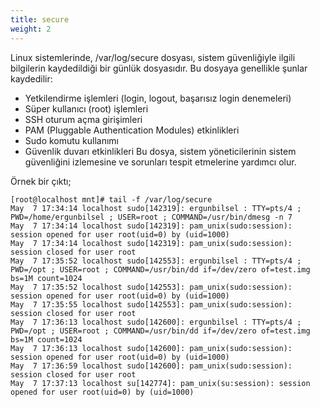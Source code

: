 ```yaml
---
title: secure
weight: 2
---
```




Linux sistemlerinde, /var/log/secure dosyası, sistem güvenliğiyle ilgili bilgilerin kaydedildiği bir günlük dosyasıdır. Bu dosyaya genellikle şunlar kaydedilir:

- Yetkilendirme işlemleri (login, logout, başarısız login denemeleri)
- Süper kullanıcı (root) işlemleri
- SSH oturum açma girişimleri
- PAM (Pluggable Authentication Modules) etkinlikleri
- Sudo komutu kullanımı
- Güvenlik duvarı etkinlikleri
Bu dosya, sistem yöneticilerinin sistem güvenliğini izlemesine ve sorunları tespit etmelerine yardımcı olur.

Örnek bir çıktı;

```tpl
[root@localhost mnt]# tail -f /var/log/secure
May  7 17:34:14 localhost sudo[142319]: ergunbilsel : TTY=pts/4 ; PWD=/home/ergunbilsel ; USER=root ; COMMAND=/usr/bin/dmesg -n 7
May  7 17:34:14 localhost sudo[142319]: pam_unix(sudo:session): session opened for user root(uid=0) by (uid=1000)
May  7 17:34:14 localhost sudo[142319]: pam_unix(sudo:session): session closed for user root
May  7 17:35:52 localhost sudo[142553]: ergunbilsel : TTY=pts/4 ; PWD=/opt ; USER=root ; COMMAND=/usr/bin/dd if=/dev/zero of=test.img bs=1M count=1024
May  7 17:35:52 localhost sudo[142553]: pam_unix(sudo:session): session opened for user root(uid=0) by (uid=1000)
May  7 17:35:55 localhost sudo[142553]: pam_unix(sudo:session): session closed for user root
May  7 17:36:13 localhost sudo[142600]: ergunbilsel : TTY=pts/4 ; PWD=/opt ; USER=root ; COMMAND=/usr/bin/dd if=/dev/zero of=test.img bs=1M count=1024
May  7 17:36:13 localhost sudo[142600]: pam_unix(sudo:session): session opened for user root(uid=0) by (uid=1000)
May  7 17:36:59 localhost sudo[142600]: pam_unix(sudo:session): session closed for user root
May  7 17:37:13 localhost su[142774]: pam_unix(su:session): session opened for user root(uid=0) by (uid=1000)
```